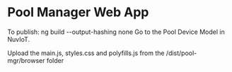 # Pool Manager Web App

To publish:
ng build --output-hashing none
Go to the Pool Device Model in NuvIoT.

Upload the main.js, styles.css and polyfills.js from the /dist/pool-mgr/browser folder